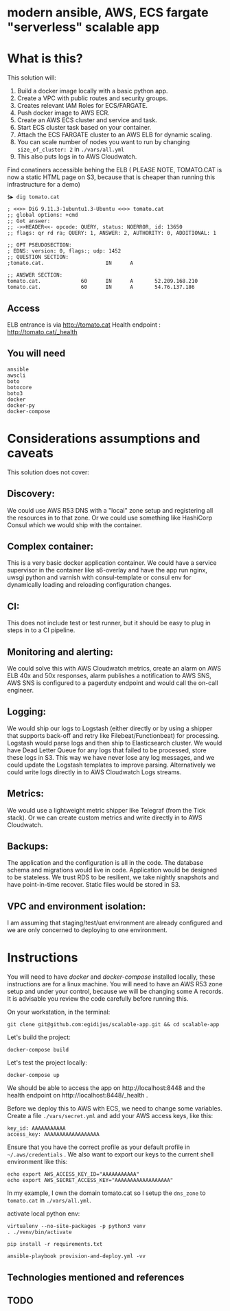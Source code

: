 # modern ansible, AWS, ECS fargate "serverless" scalable app

# What is this?
This solution will:
1. Build a docker image locally with a basic python app.
1. Create a VPC with public routes and security groups.
1. Creates relevant IAM Roles for ECS/FARGATE.
1. Push docker image to AWS ECR.
1. Create an AWS ECS cluster and service and task.
1. Start ECS cluster task based on your container.
1. Attach the ECS FARGATE cluster to an AWS ELB for dynamic scaling.
1. You can scale number of nodes you want to run by changing `size_of_cluster: 2` in `./vars/all.yml`
1. This also puts logs in to AWS Cloudwatch.




Find conatiners accessible behing the ELB
( PLEASE NOTE, TOMATO.CAT is now a static HTML page on S3, because that is cheaper than running this infrastructure for a demo)
```
$▶ dig tomato.cat

; <<>> DiG 9.11.3-1ubuntu1.3-Ubuntu <<>> tomato.cat
;; global options: +cmd
;; Got answer:
;; ->>HEADER<<- opcode: QUERY, status: NOERROR, id: 13650
;; flags: qr rd ra; QUERY: 1, ANSWER: 2, AUTHORITY: 0, ADDITIONAL: 1

;; OPT PSEUDOSECTION:
; EDNS: version: 0, flags:; udp: 1452
;; QUESTION SECTION:
;tomato.cat.                    IN      A

;; ANSWER SECTION:
tomato.cat.             60      IN      A       52.209.168.210
tomato.cat.             60      IN      A       54.76.137.186
```

## Access
ELB entrance is via  http://tomato.cat
Health endpoint : http://tomato.cat/_health


## You will need

```
ansible
awscli
boto
botocore
boto3
docker
docker-py
docker-compose
```




# Considerations assumptions and caveats
This solution does not cover:
## Discovery:
We could use AWS R53 DNS with a "local" zone setup and registering all the resources in to that zone. Or we could use something like HashiCorp Consul which we would ship with the container.

## Complex container:
This is a very basic docker application container. We could have a service supervisor in the container like s6-overlay and have the app run nginx, uwsgi python and varnish with consul-template or consul env for dynamically loading and reloading configuration changes.

## CI:
This does not include test or test runner, but it should be easy to plug in steps in to a CI pipeline.

## Monitoring and alerting:
We could solve this with AWS Cloudwatch metrics, create an alarm on AWS ELB 40x and 50x responses, alarm publishes a notification to AWS SNS, AWS SNS is configured to a pagerduty endpoint and would call the on-call engineer.

## Logging:
We would ship our logs to Logstash (either directly or by using a shipper that supports back-off and retry like Filebeat/Functionbeat) for processing. Logstash would parse logs and then ship to Elasticsearch cluster. We would have Dead Letter Queue for any logs that failed to be processed, store these logs in S3. This way we have never lose any log messages, and we could update the Logstash templates to improve parsing. Alternatively we could write logs directly in to AWS Cloudwatch Logs streams.

## Metrics:
We would use a lightweight metric shipper like Telegraf (from the Tick stack). Or we can create custom metrics and write directly in to AWS Cloudwatch.

## Backups:
The application and the configuration is all in the code. The database schema and migrations would live in code. Application would be designed to be stateless. We trust RDS to be resilient, we take nightly snapshots and have point-in-time recover. Static files would be stored in S3.

## VPC and environment isolation:
I am assuming that staging/test/uat environment are already configured and we are only concerned to deploying to one environment.


# Instructions
You will need to have *docker* and *docker-compose* installed locally, these instructions are for a linux machine.
You will need to have an AWS R53 zone setup and under your control, because we will be changing some A records. It is advisable you review the code carefully before running this.


On your workstation, in the terminal:
```
git clone git@github.com:egidijus/scalable-app.git && cd scalable-app
```

Let's build the project:
```
docker-compose build
```

Let's test the project locally:
```
docker-compose up
```
We should be able to access the app on http://localhost:8448 and the health endpoint on http://localhost:8448/_health .

Before we deploy this to AWS with ECS, we need to change some variables.
Create a file `./vars/secret.yml` and add your AWS access keys, like this:
```
key_id: AAAAAAAAAAA
access_key: AAAAAAAAAAAAAAAAAA
```
Ensure that you have the correct profile as your default profile in `~/.aws/credentials` .
We also want to export our keys to the current shell environment like this:

```
echo export AWS_ACCESS_KEY_ID="AAAAAAAAAAA"
echo export AWS_SECRET_ACCESS_KEY="AAAAAAAAAAAAAAAAAA"
```

In my example, I own the domain tomato.cat so I setup the `dns_zone` to `tomato.cat` in `./vars/all.yml`.


activate local python env:
```
virtualenv --no-site-packages -p python3 venv
. ./venv/bin/activate

pip install -r requirements.txt

ansible-playbook provision-and-deploy.yml -vv
```


## Technologies mentioned and references




## TODO


